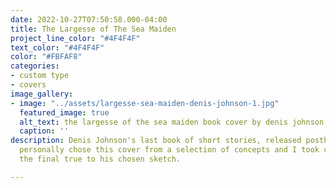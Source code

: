 ```yaml
---
date: 2022-10-27T07:50:58.000-04:00
title: The Largesse of The Sea Maiden
project_line_color: "#4F4F4F"
text_color: "#4F4F4F"
color: "#FBFAF8"
categories:
- custom type
- covers
image_gallery:
- image: "../assets/largesse-sea-maiden-denis-johnson-1.jpg"
  featured_image: true
  alt_text: the largesse of the sea maiden book cover by denis johnson
  caption: ''
description: Denis Johnson's last book of short stories, released posthumously. Denis
  personally chose this cover from a selection of concepts and I took care to keep
  the final true to his chosen sketch.

---
```

